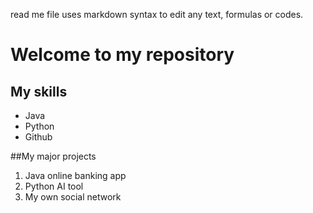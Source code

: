 read me file uses markdown syntax to edit any text, formulas or codes.

# Welcome to my repository

## My skills
 - Java
 - Python
 - Github
   
##My major projects
1. Java online banking app
2. Python AI tool
3. My own social network
